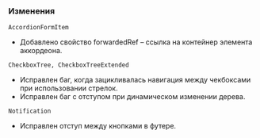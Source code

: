 ### Изменения

`AccordionFormItem`

- Добавлено свойство forwardedRef – ссылка на контейнер элемента аккордеона.

`CheckboxTree, CheckboxTreeExtended`

- Исправлен баг, когда зацикливалась навигация между чекбоксами при использовании стрелок.
- Исправлен баг с отступом при динамическом изменении дерева.

`Notification`

- Исправлен отступ между кнопками в футере.
